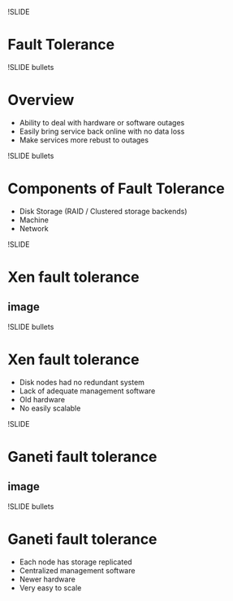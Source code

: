 !SLIDE

# Fault Tolerance #

!SLIDE bullets

# Overview #

* Ability to deal with hardware or software outages
* Easily bring service back online with no data loss
* Make services more rebust to outages

!SLIDE bullets

# Components of Fault Tolerance #

* Disk Storage (RAID / Clustered storage backends)
* Machine
* Network

!SLIDE

# Xen fault tolerance #

## image ##

!SLIDE bullets

# Xen fault tolerance #

* Disk nodes had no redundant system
* Lack of adequate management software
* Old hardware
* No easily scalable

!SLIDE

# Ganeti fault tolerance #

## image ##

!SLIDE bullets

# Ganeti fault tolerance #

* Each node has storage replicated
* Centralized management software
* Newer hardware
* Very easy to scale
